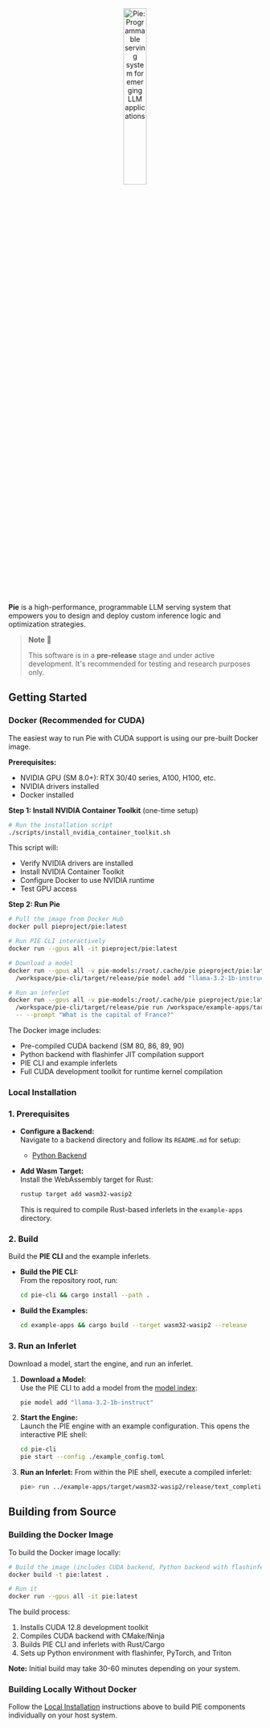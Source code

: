 <div align="center">
  <picture>
    <source media="(prefers-color-scheme: dark)" srcset="https://pie-project.org/images/pie-dark.svg">
    <source media="(prefers-color-scheme: light)" srcset="https://pie-project.org/images/pie-light.svg">
    <img alt="Pie: Programmable serving system for emerging LLM applications"
         src="https://pie-project.org/images/pie-light.svg"
         width="30%">
    <p></p>
  </picture>
</div>


**Pie** is a high-performance, programmable LLM serving system that empowers you to design and deploy custom inference logic and optimization strategies.

> **Note** 🧪
>
> This software is in a **pre-release** stage and under active development. It's recommended for testing and research purposes only.



## Getting Started

### Docker (Recommended for CUDA)

The easiest way to run Pie with CUDA support is using our pre-built Docker image.

**Prerequisites:**
- NVIDIA GPU (SM 8.0+): RTX 30/40 series, A100, H100, etc.
- NVIDIA drivers installed
- Docker installed

**Step 1: Install NVIDIA Container Toolkit** (one-time setup)

```bash
# Run the installation script
./scripts/install_nvidia_container_toolkit.sh
```

This script will:
- Verify NVIDIA drivers are installed
- Install NVIDIA Container Toolkit
- Configure Docker to use NVIDIA runtime
- Test GPU access

**Step 2: Run Pie**

```bash
# Pull the image from Docker Hub
docker pull pieproject/pie:latest

# Run PIE CLI interactively
docker run --gpus all -it pieproject/pie:latest

# Download a model
docker run --gpus all -v pie-models:/root/.cache/pie pieproject/pie:latest \
  /workspace/pie-cli/target/release/pie model add "llama-3.2-1b-instruct"

# Run an inferlet
docker run --gpus all -v pie-models:/root/.cache/pie pieproject/pie:latest \
  /workspace/pie-cli/target/release/pie run /workspace/example-apps/target/wasm32-wasip2/release/text_completion.wasm \
  -- --prompt "What is the capital of France?"
```

The Docker image includes:
- Pre-compiled CUDA backend (SM 80, 86, 89, 90)
- Python backend with flashinfer JIT compilation support
- PIE CLI and example inferlets
- Full CUDA development toolkit for runtime kernel compilation

### Local Installation

### 1. Prerequisites

- **Configure a Backend:**  
  Navigate to a backend directory and follow its `README.md` for setup:
    - [Python Backend](backend/backend-python/README.md)


- **Add Wasm Target:**  
  Install the WebAssembly target for Rust:

  ```bash
  rustup target add wasm32-wasip2
  ```
  This is required to compile Rust-based inferlets in the `example-apps` directory.


### 2. Build

Build the **PIE CLI** and the example inferlets.

- **Build the PIE CLI:**  
  From the repository root, run:

  ```bash
  cd pie-cli && cargo install --path .
  ```

- **Build the Examples:**

  ```bash
  cd example-apps && cargo build --target wasm32-wasip2 --release
  ```



### 3. Run an Inferlet

Download a model, start the engine, and run an inferlet.

1. **Download a Model:**  
   Use the PIE CLI to add a model from the [model index](https://github.com/pie-project/model-index):

   ```bash
   pie model add "llama-3.2-1b-instruct"
   ```

2. **Start the Engine:**  
   Launch the PIE engine with an example configuration. This opens the interactive PIE shell:

   ```bash
   cd pie-cli
   pie start --config ./example_config.toml
   ```

3. **Run an Inferlet:**
   From within the PIE shell, execute a compiled inferlet:

   ```bash
   pie> run ../example-apps/target/wasm32-wasip2/release/text_completion.wasm -- --prompt "What is the capital of France?"
   ```


## Building from Source

### Building the Docker Image

To build the Docker image locally:

```bash
# Build the image (includes CUDA backend, Python backend with flashinfer, PIE CLI)
docker build -t pie:latest .

# Run it
docker run --gpus all -it pie:latest
```

The build process:
1. Installs CUDA 12.8 development toolkit
2. Compiles CUDA backend with CMake/Ninja
3. Builds PIE CLI and inferlets with Rust/Cargo
4. Sets up Python environment with flashinfer, PyTorch, and Triton

**Note:** Initial build may take 30-60 minutes depending on your system.

### Building Locally Without Docker

Follow the [Local Installation](#local-installation) instructions above to build PIE components individually on your host system.

